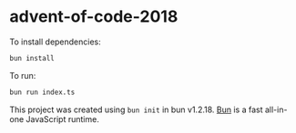 # advent-of-code-2018

To install dependencies:

```bash
bun install
```

To run:

```bash#script.sh
bun run index.ts
```

This project was created using `bun init` in bun v1.2.18. [Bun](https://bun.sh) is a fast all-in-one JavaScript runtime.
